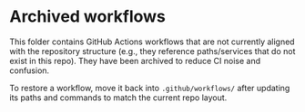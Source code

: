 Archived workflows
==================

This folder contains GitHub Actions workflows that are not currently aligned
with the repository structure (e.g., they reference paths/services that do not
exist in this repo). They have been archived to reduce CI noise and confusion.

To restore a workflow, move it back into `.github/workflows/` after updating
its paths and commands to match the current repo layout.

